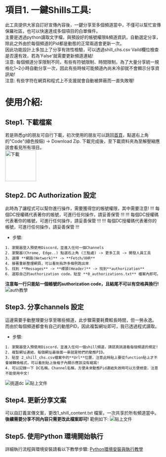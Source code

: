 # 項目1. 一鍵Shills工具: 
此工具提供大家自訂好宣傳內容後，一鍵分享至多個頻道當中，不僅可以幫忙宣傳保羅社區，也可以快速達成多個項目的白單條件。  
主要是透過python讀取文字檔，與預設好的帳號權限&頻道資訊，自動選定分享，除此之外由於每個頻道的Pid都是動態的正常兩週會更新一次。  
因此功能設計上多加上了分享有效性檢驗，可以透過shill_chs.csv Vaild欄位檢查是否還有效，若為'False'就需要更新頻道連結!  
注意: 每個頻道分享限制不同，有些有符號限制、時間限制，為了大量分享統一規格化1~2小時自動分享一次，因此有些時候可能頻道內尚未冷卻就不會顯示分享資訊呦!  
注意: 有些字符在網頁和程式上不支援就會自動被屏蔽而一直失敗喔!  

# 使用介紹:
## Step1. 下載檔案
若是熟悉git的朋友可自行下載，初次使用的朋友可以跳回[首頁](https://github.com/Cihsaing/CryptoPaul)，點選右上角的"Code"(綠色按鈕) -> Download Zip.
下載完成後，至下載資料夾為至解壓縮應該會看見所有項目。  
<img src="https://user-images.githubusercontent.com/91179422/156627722-3a7414d3-4642-4e62-b43c-0d1986cc4884.png" width="100" alt="下載"/>

## Step2. DC Authorization 設定
此時為了讓程式可以幫你進行操作，需要獲得您的帳號權限，其中需要注意!
!!! 每個DC授權碼代表著你的帳號，可進行任何操作，請妥善保管 !!!
!!! 每個DC授權碼代表著你的帳號，可進行任何操作，請妥善保管 !!!
!!! 每個DC授權碼代表著你的帳號，可進行任何操作，請妥善保管 !!!
* 步驟:
```
1. 瀏覽器登入預使用Discord，並進入任何一個Channels
2. 瀏覽器(Chrome, Edge..) 點選右上角 (三點處) -> 更多工具 -> 開發人員工具
3. 選擇 **網路(Network)** -> **Fetch/XHR**
4. 接著重新整理網頁，可以看到有許多條例跑出來
5. 找到 **Messages** -> **標頭(Header)** -> 找到**authorization**
6. 選取自己的authorization code，貼至 **0_authorizations.txt** 檔案內即可。
```
**注意每一行只能貼一個帳號的authorization code，且結尾不可以有空格與換行!** 
<img src="https://user-images.githubusercontent.com/91179422/156632572-fb96375e-0f88-413d-a5e1-7093817abc4a.png" alt="auth教學"/>

## Step3. 分享channels 設定
這邊需要手動整理要分享至哪些頻道，此步驟需要耗費較長時間，但一勞永逸。
而由於每個頻道都會有自己的動態PID，因此複製網址即可，我已透過程式讀取。
* 步驟:
```
1. 瀏覽器登入預使用Discord，並進入任何一個shill頻道，請認真挑選看每個頻道的規定!
2. 複製網址連結，每個網址最後面一串就是牠們的動態PID。
3. 貼至 2_shill_chs.csv檔案中的**Url**位置，注意此時貼上要從function貼上才不會被轉換格式，可以看到貼上後格子內顯示應該沒有縮寫!
4. 可以記錄一下 DC名稱，Channel名稱，方便未來動態Pid連結失效時可以方便檢查，注意不能使用中文!
```
<img src="https://user-images.githubusercontent.com/91179422/156635672-d484528f-58f2-44b4-94cb-de5e7baf2655.png" alt="挑選dc"/>
<img src="https://user-images.githubusercontent.com/91179422/156635346-920f4f61-5b63-44bd-a4d9-232c4fe91ba0.png" alt="貼上文件"/>

## Step4. 更新分享文案
可以自訂義宣傳文案，更改1_shill_content.txt 檔案，一次共享於所有頻道當中。
**後續需要分享不同內容只需更改此檔案即可!**
範例如下:
<img src="https://user-images.githubusercontent.com/91179422/156637104-251b6ea6-7737-42a6-afa3-6d27dd5c1b78.png" alt="貼上文件"/>

## Step5. 使用Python 環境開始執行
詳細執行流程與環境安裝請看以下教學步驟:
[Python環境安裝與執行教學](https://github.com/Cihsaing/CryptoPaul/blob/main/0_Python%E7%92%B0%E5%A2%83%E5%AE%89%E8%A3%9D%E6%95%99%E5%AD%B8/)
